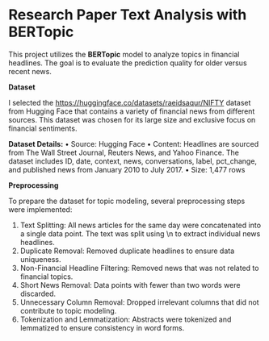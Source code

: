 # Research Paper Text Analysis with BERTopic
This project utilizes the **BERTopic** model to analyze topics in financial headlines. The goal is to evaluate the prediction quality for older versus recent news.

**Dataset**

I selected the https://huggingface.co/datasets/raeidsaqur/NIFTY dataset from Hugging Face that contains a variety of financial news from different sources. This dataset was chosen for its large size and exclusive focus on financial sentiments.

**Dataset Details:**
•	Source: Hugging Face 
•	Content: Headlines are sourced from The Wall Street Journal, Reuters News, and Yahoo Finance. The dataset includes ID, date, context, news, conversations, label, pct_change, and published news from January 2010 to July 2017.
•	Size: 1,477 rows

**Preprocessing**

To prepare the dataset for topic modeling, several preprocessing steps were implemented:
1.	Text Splitting:
   All news articles for the same day were concatenated into a single data point.
   The text was split using \n to extract individual news headlines.
2.	Duplicate Removal:
	  Removed duplicate headlines to ensure data uniqueness.
3.	Non-Financial Headline Filtering:
    Removed news that was not related to financial topics.
4.	Short News Removal:
    Data points with fewer than two words were discarded.
5.	Unnecessary Column Removal:
    Dropped irrelevant columns that did not contribute to topic modeling.
6.	Tokenization and Lemmatization:
    Abstracts were tokenized and lemmatized to ensure consistency in word forms.


